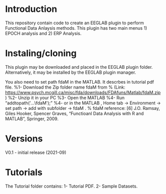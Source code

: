 # Introduction
This repository contain code to create an EEGLAB plugin to perform Functional Data Anlaysis
methods. This plugin has two main menus 1) EPOCH analysis and 2) ERP Analysis. 

# Instaling/cloning
This plugin may be downloaded and placed in the EEGLAB plugin folder.
Alternatively, it may be installed by the EEGLAB plugin manager.

You also need to set path fdaM in the MATLAB. It descrbes in tutorial pdf file.
%1-	Download the Zip folder name fdaM from 
%       (Link: https://www.psych.mcgill.ca/misc/fda/downloads/FDAfuns/Matlab/fdaM.zip )
%2-	Unzip it in your PC
%3-	Open the MATLAB
%4-	Run “addtopath('...\fdaM');” 
%4-     or in the MATLAB , Home tab ->   Environment ->  set path -> add with subfolder -> fdaM .
%       fdaM reference: [6] J.O. Ramsay, Giles Hooker, Spencer Graves, “Functioanl Data Analysis with R and MATLAB”, Springer, 2009. 

# Versions
V0.1 - initial release (2021-09)
 


# Tutorials
The Tutorial folder contains:
	1- Tutorial PDF.
	2- Sample Datasets. 
